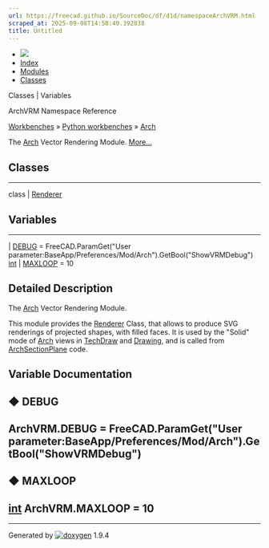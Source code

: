 ```yaml
---
url: https://freecad.github.io/SourceDoc/df/d1d/namespaceArchVRM.html
scraped_at: 2025-09-08T14:58:40.392838
title: Untitled
---
```


  * [ ![](https://www.freecad.org/svg/logo-freecad.svg) ](https://freecadweb.org "FreeCAD")
  * [Index](../../index.html "Index")
  * [Modules](../../modules.html "Modules list")
  * [Classes](../../annotated.html "Annotated list")

Classes | Variables

ArchVRM Namespace Reference

[Workbenches](../../d2/df2/group__WORKBENCHES.html) » [Python
workbenches](../../d1/d82/group__PYTHONWORKBENCHES.html) »
[Arch](../../df/dce/group__ARCH.html)

The [Arch](../../df/dc6/namespaceArch.html) Vector Rendering Module.
[More...](../../df/d1d/namespaceArchVRM.html#details)

##  Classes  
  
---  
class | [Renderer](../../d5/dfd/classArchVRM_1_1Renderer.html)  
  
##  Variables  
  
---  
|
[DEBUG](../../df/d1d/namespaceArchVRM.html#a751ff4fb55b91af14cfe48eedebf0818)
= FreeCAD.ParamGet("User
parameter:BaseApp/Preferences/Mod/Arch").GetBool("ShowVRMDebug")  
[int](../../d1/da0/classint.html) | [MAXLOOP](../../df/d1d/namespaceArchVRM.html#a7867b9f9aed635d699389d7af963c033) = 10  
  
## Detailed Description

The [Arch](../../df/dc6/namespaceArch.html) Vector Rendering Module.

This module provides the
[Renderer](../../d5/dfd/classArchVRM_1_1Renderer.html) Class, that allows to
produce SVG renderings of projected shapes, with filled faces. It is used by
the "Solid" mode of [Arch](../../df/dc6/namespaceArch.html) views in
[TechDraw](../../d7/d31/namespaceTechDraw.html "HatchLine - Classes related to
processing PAT files.") and [Drawing](../../d2/dba/namespaceDrawing.html), and
is called from [ArchSectionPlane](../../d8/d49/namespaceArchSectionPlane.html
"The Section plane object and tools.") code.

## Variable Documentation

## ◆ DEBUG

ArchVRM.DEBUG = FreeCAD.ParamGet("User
parameter:BaseApp/Preferences/Mod/Arch").GetBool("ShowVRMDebug")  
---  
  
## ◆ MAXLOOP

[int](../../d1/da0/classint.html) ArchVRM.MAXLOOP = 10  
---  
  
* * *

Generated by
[![doxygen](../../doxygen.svg)](https://www.doxygen.org/index.html) 1.9.4

